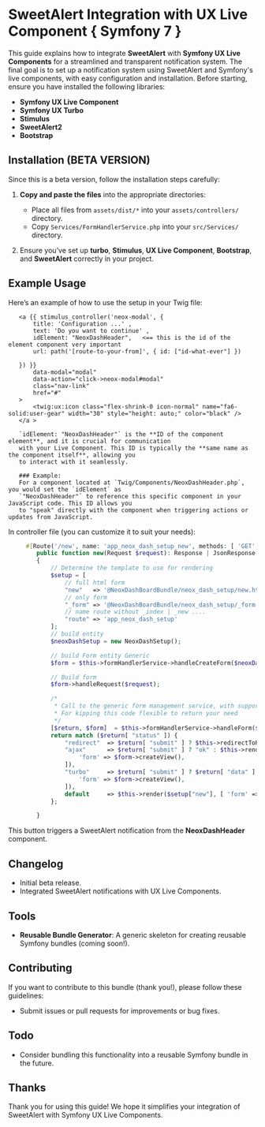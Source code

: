 # SweetAlert Integration with UX Live Component { Symfony 7 }

This guide explains how to integrate **SweetAlert** with **Symfony UX Live Components** for a streamlined and transparent notification system. The final goal is to set up a notification system using SweetAlert and Symfony's live components, with easy configuration and installation. Before starting, ensure you have installed the following libraries:

- **Symfony UX Live Component**
- **Symfony UX Turbo**
- **Stimulus**
- **SweetAlert2**
- **Bootstrap**

## Installation (BETA VERSION)

Since this is a beta version, follow the installation steps carefully:

1. **Copy and paste the files** into the appropriate directories:
    - Place all files from `assets/dist/*` into your `assets/controllers/` directory.
    - Copy `Services/FormHandlerService.php` into your `src/Services/` directory.


2. Ensure you’ve set up **turbo**, **Stimulus**, **UX Live Component**, **Bootstrap**, and **SweetAlert** correctly in your project.

## Example Usage

Here’s an example of how to use the setup in your Twig file:

```twig
   <a {{ stimulus_controller('neox-modal', {
       title: 'Configuration ...' ,
       text: 'Do you want to continue' ,
       idElement: "NeoxDashHeader",   <== this is the id of the element component very important
       url: path('[route-to-your-from]', { id: ["id-what-ever"] })
   
   }) }}
       data-modal="modal"
       data-action="click->neox-modal#modal"
       class="nav-link"
       href="#"
   >
       <twig:ux:icon class="flex-shrink-0 icon-normal" name="fa6-solid:user-gear" width="30" style="height: auto;" color="black" />
   </a >
   
   `idElement: "NeoxDashHeader"` is the **ID of the component element**, and it is crucial for communication 
   with your Live Component. This ID is typically the **same name as the component itself**, allowing you 
   to interact with it seamlessly.
   
   ### Example:
   For a component located at `Twig/Components/NeoxDashHeader.php`, you would set the `idElement` as 
   `"NeoxDashHeader"` to reference this specific component in your JavaScript code. This ID allows you 
   to "speak" directly with the component when triggering actions or updates from JavaScript.

```
In controller file (you can customize it to suit your needs):
```php
     #[Route('/new', name: 'app_neox_dash_setup_new', methods: [ 'GET', 'POST' ])]
        public function new(Request $request): Response | JsonResponse
        {
            // Determine the template to use for rendering
            $setup = [
                // full html form
                "new"   => '@NeoxDashBoardBundle/neox_dash_setup/new.html.twig',
                // only form
                "_form" => '@NeoxDashBoardBundle/neox_dash_setup/_form.html.twig',
                // name route without _index | _new ....
                "route" => 'app_neox_dash_setup'
            ];
            // build entity
            $neoxDashSetup = new NeoxDashSetup();

            // build Form entity Generic
            $form = $this->formHandlerService->handleCreateForm($neoxDashSetup, NeoxDashSetupType::class, $setup);

            // Build form
            $form->handleRequest($request);

            /*
             * Call to the generic form management service, with support for turbo-stream
             * For kipping this code flexible to return your need
             */
            [$return, $form]  = $this->formHandlerService->handleForm($request, $form, $neoxDashSetup, $setup);
            return match ($return[ "status" ]) {
                "redirect"  => $return[ "submit" ] ? $this->redirectToRoute($setup["route"] . '_index') : null,
                "ajax"      => $return[ "submit" ] ? "ok" : $this->render($setup["_form"], [
                    'form' => $form->createView(),
                ]),
                "turbo"     => $return[ "submit" ] ? $return[ "data" ] : $this->render($setup["new"], [
                    'form' => $form->createView(),
                ]),
                default     => $this->render($setup["new"], [ 'form' => $form->createView(), ]),
            };

        }
```
This button triggers a SweetAlert notification from the **NeoxDashHeader** component.

## Changelog

- Initial beta release.
- Integrated SweetAlert notifications with UX Live Components.

## Tools

- **Reusable Bundle Generator**: A generic skeleton for creating reusable Symfony bundles (coming soon!).

## Contributing

If you want to contribute to this bundle (thank you!), please follow these guidelines:
- Submit issues or pull requests for improvements or bug fixes.

## Todo

- Consider bundling this functionality into a reusable Symfony bundle in the future.

## Thanks

Thank you for using this guide! We hope it simplifies your integration of SweetAlert with Symfony UX Live Components.